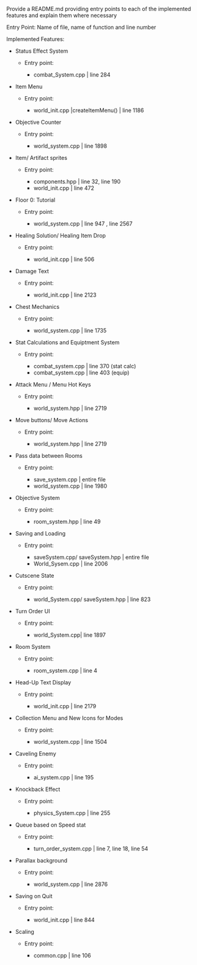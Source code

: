 Provide a README.md providing entry points to each of the implemented features and
explain them where necessary

Entry Point: Name of file, name of function and line number

Implemented Features:

- Status Effect System 
    <ul>
	<li> Entry point: </li>
	 <ul>
		<li> combat_System.cpp | line 284 </li>
	</ul>
    </ul>
    
- Item Menu 
    <ul>
	<li> Entry point: </li>
	 <ul>
		<li> world_init.cpp |createItemMenu() | line 1186 </li>
	</ul>
    </ul>
  
 - Objective Counter
    <ul>
	<li> Entry point: </li>
	 <ul>
		<li> world_system.cpp | line 1898 </li>
	</ul>
    </ul>
    
 - Item/ Artifact sprites
    <ul>
	<li> Entry point: </li>
	 <ul>
		<li> components.hpp | line 32, line 190 </li>
		<li> world_init.cpp | line 472 </li>
	</ul>
    </ul>
    
 - Floor 0: Tutorial
    <ul>
	<li> Entry point: </li>
	 <ul>
		<li> world_system.cpp | line 947 , line 2567  </li>
	</ul>
    </ul> 
    
 - Healing Solution/ Healing Item Drop
    <ul>
	<li> Entry point: </li>
	 <ul>
		<li> world_init.cpp |  line 506 </li>
	</ul>
    </ul>
    
 - Damage Text
    <ul>
	<li> Entry point: </li>
	 <ul>
		<li> world_init.cpp | line 2123 </li>
	</ul>
    </ul> 
    
 - Chest Mechanics
    <ul>
	<li> Entry point: </li>
	 <ul>
		<li> world_system.cpp | line 1735 </li>
	</ul>
    </ul>    
    
 - Stat Calculations and Equiptment System
    <ul>
	<li> Entry point: </li>
	 <ul>
		<li> combat_system.cpp | line 370 (stat calc) </li>
		<li> combat_system.cpp | line 403 (equip) </li>
	</ul>
    </ul>    
    
- Attack Menu / Menu Hot Keys
    <ul>
	<li> Entry point: </li>
	 <ul>
		<li> world_system.hpp | line 2719 </li>
	</ul>
    </ul>   
    
- Move buttons/ Move Actions 
    <ul>
	<li> Entry point: </li>
	 <ul>
		<li> world_system.hpp | line 2719 </li>
	</ul>
    </ul>  
    
- Pass data between Rooms 
    <ul>
	<li> Entry point: </li>
	 <ul>
		<li> save_system.cpp | entire file </li>
		<li> world_system.cpp | line 1980 </li>
	</ul>
    </ul>    
    
- Objective System 
    <ul>
	<li> Entry point: </li>
	 <ul>
		<li> room_system.hpp | line 49 </li>
	</ul>
    </ul>     
    
- Saving and Loading 
    <ul>
	<li> Entry point: </li>
	 <ul>
		<li> saveSystem.cpp/ saveSystem.hpp | entire file </li>
		<li> World_Sysem.cpp | line 2006 </li>
		
	</ul>
    </ul>
    
- Cutscene State 
    <ul>
	<li> Entry point: </li>
	 <ul>
		<li> world_System.cpp/ saveSystem.hpp | line 823  </li>
	</ul>
    </ul>     
    
- Turn Order UI 
    <ul>
	<li> Entry point: </li>
	 <ul>
		<li> world_System.cpp| line 1897  </li>
	</ul>
    </ul>      
    
- Room System
    <ul>
	<li> Entry point: </li>
	 <ul>
		<li> room_system.cpp | line 4  </li>
	</ul>
    </ul>    
    
- Head-Up Text Display
    <ul>
	<li> Entry point: </li>
	 <ul>
		<li> world_init.cpp | line 2179  </li>
	</ul>
    </ul>    
    
- Collection Menu and New Icons for Modes
    <ul>
	<li> Entry point: </li>
	 <ul>
		<li> world_system.cpp | line 1504  </li>
	</ul>
    </ul>    
    
- Caveling Enemy
    <ul>
	<li> Entry point: </li>
	 <ul>
		<li> ai_system.cpp | line 195  </li>
	</ul>
    </ul>      
    
- Knockback Effect
    <ul>
	<li> Entry point: </li>
	 <ul>
		<li> physics_System.cpp | line 255  </li>
	</ul>
    </ul>   
    
- Queue based on Speed stat
    <ul>
	<li> Entry point: </li>
	 <ul>
		<li> turn_order_system.cpp | line 7, line 18, line 54 </li>
	</ul>
    </ul>   
    
- Parallax background
    <ul>
	<li> Entry point: </li>
	 <ul>
		<li> world_system.cpp | line 2876 </li>
	</ul>
    </ul>        

- Saving on Quit
   <ul>
	<li> Entry point: </li>
	 <ul>
		<li> world_init.cpp | line 844  </li>
	</ul>
    </ul>        

- Scaling 
   <ul>
	<li> Entry point: </li>
	 <ul>
		<li> common.cpp | line 106 </li>
	</ul>
    </ul>     

